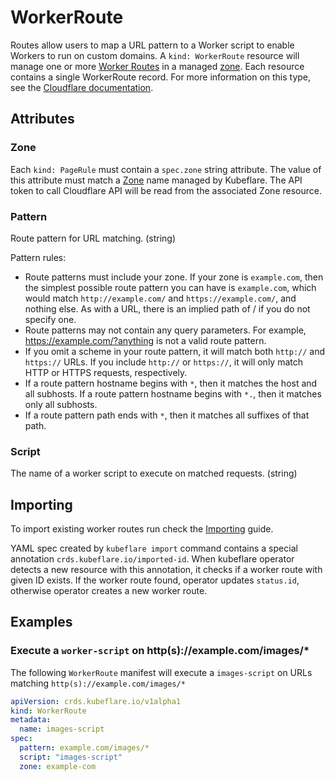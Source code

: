 # WorkerRoute

Routes allow users to map a URL pattern to a Worker script to enable Workers to run on custom domains.
A `kind: WorkerRoute` resource will manage one or more [Worker Routes](https://developers.cloudflare.com/workers/platform/routes)
in a managed [zone](../zone).
Each resource contains a single WorkerRoute record.
For more information on this type, see the [Cloudflare documentation](https://api.cloudflare.com/#worker-routes-properties).

## Attributes

### Zone

Each `kind: PageRule` must contain a `spec.zone` string attribute.
The value of this attribute must match a [Zone](../zone) name managed by Kubeflare.
The API token to call Cloudflare API will be read from the associated Zone resource.

### Pattern

Route pattern for URL matching. (string)

Pattern rules:

- Route patterns must include your zone. If your zone is `example.com`, then the simplest possible route pattern you can have is `example.com`, which would match `http://example.com/` and `https://example.com/`, and nothing else. As with a URL, there is an implied path of / if you do not specify one.
- Route patterns may not contain any query parameters. For example, https://example.com/?anything is not a valid route pattern.
- If you omit a scheme in your route pattern, it will match both `http://` and `https://` URLs. If you include `http://` or `https://`, it will only match HTTP or HTTPS requests, respectively.
- If a route pattern hostname begins with `*`, then it matches the host and all subhosts. If a route pattern hostname begins with `*.`, then it matches only all subhosts.
- If a route pattern path ends with `*`, then it matches all suffixes of that path.

### Script

The name of a worker script to execute on matched requests. (string)

## Importing

To import existing worker routes run check the [Importing](../getting-started/importing.md) guide.

YAML spec created by `kubeflare import` command contains a special annotation `crds.kubeflare.io/imported-id`.
When kubeflare operator detects a new resource with this annotation, it checks if a worker route with given ID exists.
If the worker route found, operator updates `status.id`, otherwise operator creates a new worker route.

## Examples

### Execute a `worker-script` on http(s)://example.com/images/*

The following `WorkerRoute` manifest will execute a `images-script` on URLs matching `http(s)://example.com/images/*`

```yaml
apiVersion: crds.kubeflare.io/v1alpha1
kind: WorkerRoute
metadata:
  name: images-script
spec:
  pattern: example.com/images/*
  script: "images-script"
  zone: example-com
```
